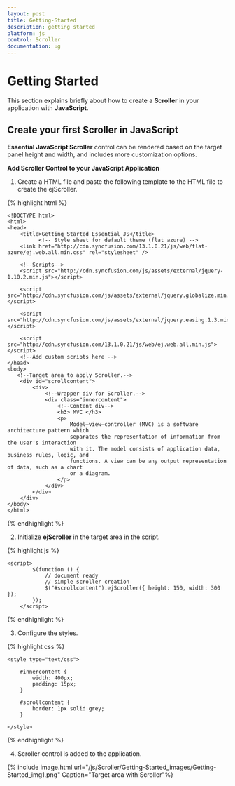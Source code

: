 ```yaml
---
layout: post
title: Getting-Started
description: getting started
platform: js
control: Scroller
documentation: ug
---
```


# Getting Started

This section explains briefly about how to create a **Scroller** in your application with **JavaScript**.

## Create your first Scroller in JavaScript

**Essential JavaScript Scroller** control can be rendered based on the target panel height and width, and includes more customization options.

**Add Scroller Control to your JavaScript Application**

1. Create a HTML file and paste the following template to the HTML file to create the ejScroller.

{% highlight html %}

    <!DOCTYPE html>
    <html>
    <head>
        <title>Getting Started Essential JS</title> 
              <!-- Style sheet for default theme (flat azure) -->
        <link href="http://cdn.syncfusion.com/13.1.0.21/js/web/flat-azure/ej.web.all.min.css" rel="stylesheet" />
    
        <!--Scripts-->
        <script src="http://cdn.syncfusion.com/js/assets/external/jquery-1.10.2.min.js"></script>
    
        <script src="http://cdn.syncfusion.com/js/assets/external/jquery.globalize.min.js"></script>
    
        <script src="http://cdn.syncfusion.com/js/assets/external/jquery.easing.1.3.min.js"></script>
    
        <script src="http://cdn.syncfusion.com/13.1.0.21/js/web/ej.web.all.min.js"></script>
        <!--Add custom scripts here -->
    </head>
    <body>
       <!--Target area to apply Scroller.-->
        <div id="scrollcontent">
            <div>
                <!--Wrapper div for Scroller.-->
                <div class="innercontent">
                    <!--Content div-->
                    <h3> MVC </h3>
                    <p>
                        Model–view–controller (MVC) is a software architecture pattern which
                        separates the representation of information from the user's interaction
                        with it. The model consists of application data, business rules, logic, and
                        functions. A view can be any output representation of data, such as a chart
                        or a diagram.
                    </p>
                </div>
            </div>
        </div>
    </body>
    </html>
    

{% endhighlight %}



2. Initialize **ejScroller** in the target area in the script.

{% highlight js %}

    <script>
            $(function () {
                // document ready
                // simple scroller creation
                $("#scrollcontent").ejScroller({ height: 150, width: 300 });
            });
        </script>


{% endhighlight %}



3. Configure the styles.

{% highlight css %}

    
    <style type="text/css">
    
        #innercontent {
            width: 400px;
            padding: 15px;
        }
    
        #scrollcontent {
            border: 1px solid grey;
        }
    
    </style>


{% endhighlight %}



4. Scroller control is added to the application. 

{% include image.html url="/js/Scroller/Getting-Started_images/Getting-Started_img1.png" Caption="Target area with Scroller"%}

